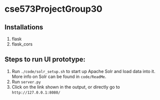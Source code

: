 # cse573ProjectGroup30

## Installations
1. flask
2. flask_cors

## Steps to run UI prototype:
1. Run `./code/solr_setup.sh` to start up Apache Solr and load data into it. More info on Solr can be found in `code/ReadMe`.
2. Run `server.py`
3. Click on the link shown in the output, or directly go to `http://127.0.0.1:8080/`
